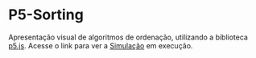 # P5-Sorting
Apresentação visual de algoritmos de ordenação, utilizando a biblioteca [p5.js](https://github.com/processing/p5.js).
Acesse o link para ver  a [Simulação](https://raul4247.github.io/P5-Sorting/index.html) em execução.
